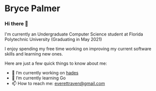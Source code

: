 # Bryce Palmer

### Hi there 👋

I'm currently an Undergraduate Computer Science student at Florida Polytechnic University (Graduating in May 2021)

I enjoy spending my free time working on improving my current software skills and learning new ones.

Here are just a few quick things to know about me:
- 🔭 I’m currently working on [hades](https://github.com/everettraven/hades)
- 🌱 I’m currently learning Go
- 📫 How to reach me: everettraven@gmail.com
